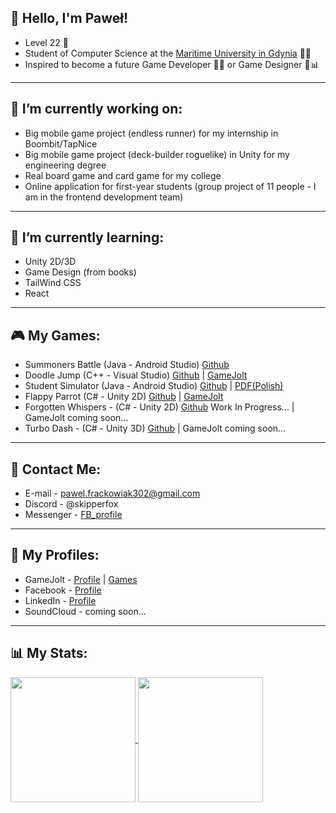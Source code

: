 ## 👋 Hello, I'm Paweł! 

- Level 22 👾
- Student of Computer Science at the [Maritime University in Gdynia](https://umg.edu.pl) 👨‍🎓
- Inspired to become a future Game Developer 👨‍💻 or Game Designer 📝📊

---

## 🔭 I’m currently working on:
  - Big mobile game project (endless runner) for my internship in Boombit/TapNice
  - Big mobile game project (deck-builder roguelike) in Unity for my engineering degree
  - Real board game and card game for my college
  - Online application for first-year students (group project of 11 people - I am in the frontend development team)

---

## 🌱 I’m currently learning:
  - Unity 2D/3D
  - Game Design (from books)
  - TailWind CSS
  - React

---

## 🎮 My Games:
  - Summoners Battle (Java - Android Studio) [Github](https://github.com/pfrackowiak01/Summoners_Battle_Game)
  - Doodle Jump (C++ - Visual Studio) [Github](https://github.com/pfrackowiak01/Doodle_Jump_Game) | [GameJolt](https://gamejolt.com/games/doodlejump/807497)
  - Student Simulator (Java - Android Studio) [Github](https://github.com/pfrackowiak01/Student_Simulator) | [PDF(Polish)](https://github.com/pfrackowiak01/Student_Simulator/blob/main/Opis_Aplikacji_Pawel_Frackowiak.pdf)
  - Flappy Parrot (C\# - Unity 2D) [Github](https://github.com/pfrackowiak01/Flappy_Parrot_Game) | [GameJolt](https://gamejolt.com/games/flappyparrot/817512)
  - Forgotten Whispers - (C\# - Unity 2D) [Github](https://github.com/pfrackowiak01/Forgotten_Whispers_Game) Work In Progress... | GameJolt coming soon...
  - Turbo Dash - (C\# - Unity 3D) [Github](https://github.com/pfrackowiak01/Turbo_Dash_Game) | GameJolt coming soon...

---

## 🤝 Contact Me:
  - E-mail - pawel.frackowiak302@gmail.com
  - Discord - @skipperfox
  - Messenger - [FB_profile](https://www.facebook.com/profile.php?id=100005886931485)

---

## 🔗 My Profiles:
  - GameJolt - [Profile](https://gamejolt.com/@SkipperFox) | [Games](https://gamejolt.com/@SkipperFox/games)
  - Facebook - [Profile](https://www.facebook.com/profile.php?id=100005886931485)
  - LinkedIn - [Profile](https://www.linkedin.com/in/paweł-frąckowiak-1a8019277/)
  - SoundCloud - coming soon...

---

## 📊 My Stats:

<a href="https://github.com/anuraghazra/github-readme-stats">
  <img height=200 align="center" src="https://github-readme-stats.vercel.app/api?username=pfrackowiak01&show_icons=true&rank_icon=github&theme=transparent" />
</a>
<a href="https://github.com/anuraghazra/convoychat">
  <img height=200 align="center" src="https://github-readme-stats.vercel.app/api/top-langs?username=pfrackowiak01&layout=compact&langs_count=8&card_width=320&theme=transparent" />
</a>


